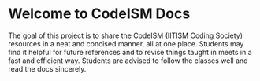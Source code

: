 # Welcome to CodeISM Docs

The goal of this project is to share the CodeISM (IITISM Coding Society) resources in a neat and concised manner, all at one place. Students may find it helpful for future references and to revise things taught in meets in a fast and efficient way.
Students are advised to follow the classes well and read the docs sincerely.